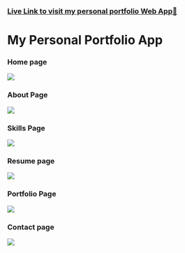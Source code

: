 <h3><a href="yogaprasad.vercel.app">Live Link to visit my personal portfolio Web App🚀</a></h3>
<h1>My Personal Portfolio App</h1>
<h3>Home page</h3>
<img src="https://github.com/user-attachments/assets/7d5ceab4-4eae-4638-8061-df938d6b37df"/>
<h3>About Page</h3>
<img src="https://github.com/user-attachments/assets/075ff8f0-a484-4ddb-afff-4150dbe627bd"/>
<h3>Skills Page</h3>
<img src="https://github.com/user-attachments/assets/7255fdec-e09d-4192-8bc4-775e219922dc"/>
<h3>Resume page</h3>
<img src="https://github.com/user-attachments/assets/4add26cc-d182-4032-9102-fa4d1d24582e"/>
<h3>Portfolio Page</h3>
<img src="https://github.com/user-attachments/assets/c8173981-974b-4471-86a8-ee5ae8b87967"/>
<h3>Contact page</h3>
<img src="https://github.com/user-attachments/assets/ff9f86c8-b0d8-48a1-9af0-bb3d720be1ee"/>
